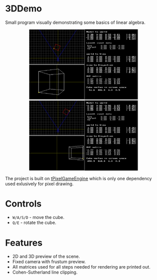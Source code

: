 # 3DDemo
Small program visually demonstrating some basics of linear algebra.

<p align="center">  
  <img src="doc/2.jpg" width=350><img src="doc/1.jpg" width=350>
</p>

The project is built on [tPixelGameEngine](https://github.com/tucna/tPixelGameEngine) which is only one dependency used exlusively for pixel drawing.

# Controls
- `W/A/S/D` - move the cube.
- `Q/E` - rotate the cube.

# Features
- 2D and 3D preview of the scene.
- Fixed camera with frustum preview.
- All matrices used for all steps needed for rendering are printed out.
- Cohen-Sutherland line clipping.
